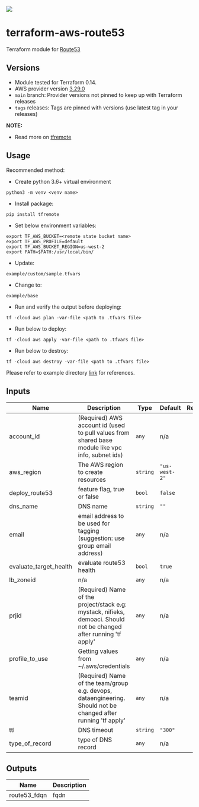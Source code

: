 [![](https://img.shields.io/badge/license-Apache%202-blue.svg)](https://www.apache.org/licenses/LICENSE-2.0)
# terraform-aws-route53
Terraform module for [Route53](https://aws.amazon.com/route53/)

## Versions

- Module tested for Terraform 0.14.
- AWS provider version [3.29.0](https://registry.terraform.io/providers/hashicorp/aws/latest)
- `main` branch: Provider versions not pinned to keep up with Terraform releases
- `tags` releases: Tags are pinned with versions (use latest tag in your releases)

**NOTE:** 

- Read more on [tfremote](https://github.com/tomarv2/tfremote)

## Usage 

Recommended method:

- Create python 3.6+ virtual environment 
```
python3 -m venv <venv name>
```

- Install package:
```
pip install tfremote
```

- Set below environment variables:
```
export TF_AWS_BUCKET=<remote state bucket name>
export TF_AWS_PROFILE=default
export TF_AWS_BUCKET_REGION=us-west-2
export PATH=$PATH:/usr/local/bin/
```  

- Update:
```
example/custom/sample.tfvars
```

- Change to: 
```
example/base
``` 

- Run and verify the output before deploying:
```
tf -cloud aws plan -var-file <path to .tfvars file>
```

- Run below to deploy:
```
tf -cloud aws apply -var-file <path to .tfvars file>
```

- Run below to destroy:
```
tf -cloud aws destroy -var-file <path to .tfvars file>
```

Please refer to example directory [link](example/README.md) for references.

## Inputs

| Name | Description | Type | Default | Required |
|------|-------------|------|---------|:--------:|
| account\_id | (Required) AWS account id (used to pull values from shared base module like vpc info, subnet ids) | `any` | n/a | yes |
| aws\_region | The AWS region to create resources | `string` | `"us-west-2"` | no |
| deploy\_route53 | feature flag, true or false | `bool` | `false` | no |
| dns\_name | DNS name | `string` | `""` | no |
| email | email address to be used for tagging (suggestion: use group email address) | `any` | n/a | yes |
| evaluate\_target\_health | evaluate route53 health | `bool` | `true` | no |
| lb\_zoneid | n/a | `any` | n/a | yes |
| prjid | (Required) Name of the project/stack e.g: mystack, nifieks, demoaci. Should not be changed after running 'tf apply' | `any` | n/a | yes |
| profile\_to\_use | Getting values from ~/.aws/credentials | `any` | n/a | yes |
| teamid | (Required) Name of the team/group e.g. devops, dataengineering. Should not be changed after running 'tf apply' | `any` | n/a | yes |
| ttl | DNS timeout | `string` | `"300"` | no |
| type\_of\_record | type of DNS record | `any` | n/a | yes |

## Outputs

| Name | Description |
|------|-------------|
| route53\_fdqn | fqdn |
